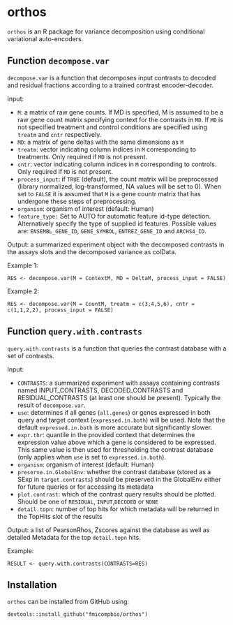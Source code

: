 # orthos

`orthos` is an R package for variance decomposition using conditional variational auto-encoders. 

## Function `decompose.var`
`decompose.var` is a function that decomposes input contrasts to decoded and residual fractions according to a trained contrast encoder-decoder.

Input:
- `M`: a matrix of raw gene counts. If MD is specified, M is assumed to be a raw gene count matrix specifying context for the contrasts in `MD`.
If `MD` is not specified treatment and control conditions are specified using `treatm` and `cntr` respectively.
- `MD`: a matrix of gene deltas with the same dimensions as `M`
- `treatm`: vector indicating column indices in `M` corresponding to treatments. Only required if `MD` is not present.
- `cntr`: vector indicating column indices in `M` corresponding to controls. Only required if `MD` is not present.
- `process_input`: if `TRUE` (default), the count matrix will be preprocessed (library normalized, log-transformed, NA values will be set to 0). When 
set to `FALSE` it is assumed that `M` is a gene countr matrix that has undergone these steps of preprocessing.
- `organism`: organism of interest (default: Human)
-  `feature_type:` Set to AUTO for automatic feature id-type detection. Alternatively specify the type of supplied id features. Possible values are:
`ENSEMBL_GENE_ID`, `GENE_SYMBOL`, `ENTREZ_GENE_ID` and `ARCHS4_ID`.

Output: a summarized experiment object with the decomposed contrasts in the assays slots and the decomposed variance as colData.

Example 1: 

`RES <- decompose.var(M = ContextM, MD = DeltaM, process_input = FALSE)`

Example 2: 

`RES <- decompose.var(M = CountM, treatm = c(3,4,5,6), cntr = c(1,1,2,2), process_input = FALSE)`


## Function `query.with.contrasts`

`query.with.contrasts` is a function that queries the contrast database with a set of contrasts.

Input: 
- `CONTRASTS`: a summarized experiment with assays containing contrasts named INPUT_CONTRASTS, DECODED_CONTRASTS and RESIDUAL_CONTRASTS (at least one should be present). Typically the result of `decompose.var`.
- `use`: determines if all genes (`all.genes`) or genes expressed in both query and target context (`expressed.in.both`) will be used.
Note that the default `expressed.in.both` is more accurate but significantly slower.
- `expr.thr`: quantile in the provided context that determines the expression value above which a gene is considered to be expressed. 
 This same value is then used for thresholding the contrast database (only applies when `use` is set to `expressed.in.both`). 
- `organism`: organism of interest (default: Human)
- `preserve.in.GlobalEnv`: whether the contrast database (stored as a SExp in `target.contrasts`) should be preserved in the GlobalEnv either for future queries or for accessing its metadata
- `plot.contrast`: which of the contrast query results should be plotted. Should be one of `RESIDUAL`, `INPUT`,`DECODED` or `NONE`
- `detail.topn`: number of top hits for which metadata will be returned in the TopHits slot of the results

Output: a list of PearsonRhos, Zscores against the database as well as detailed Metadata for the top `detail.topn` hits.

Example: 

`RESULT <- query.with.contrasts(CONTRASTS=RES)`

## Installation

`orthos` can be installed from GitHub using:

```
devtools::install_github("fmicompbio/orthos")
```










